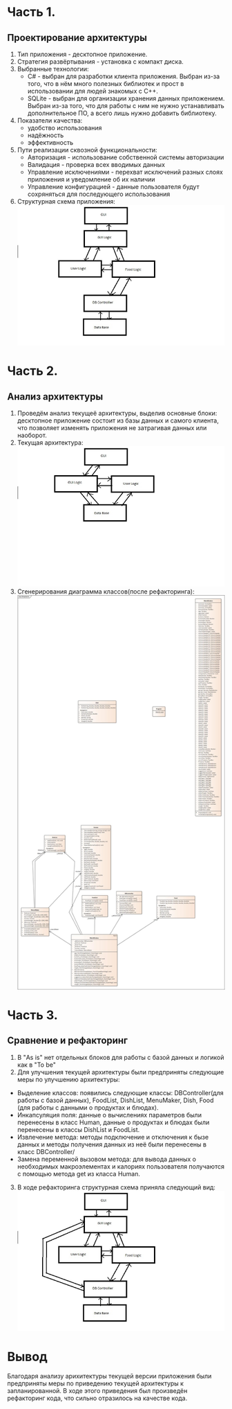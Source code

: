 # Часть 1.
## Проектирование архитектуры
1. Тип приложения - десктопное приложение.
2. Стратегия развёртывания - установка с компакт диска.
3. Выбранные технологии:
    * C# - выбран для разработки клиента приложения. Выбран из-за того, что в нём много полезных библиотек и прост в использовании для людей знакомых с C++.
    * SQLite - выбран для организации хранения данных приложением. Выбран из-за того, что для работы с ним не нужно устанавливать дополнительное ПО, а всего лишь нужно добавить библиотеку.
4. Показатели качества:
    * удобство использования
    * надёжность
    * эффективность
5. Пути реализации сквозной функциональности:
    * Авторизация - использование собственной системы авторизации
    * Валидация - проверка всех вводимых данных
    * Управление исключениями - перехват исключений разных слоях приложения и уведомление об их наличии
    * Управление конфигурацией - данные пользователя будут сохряняться для последующего использования  
6. Структурная схема приложения:
    ![](https://github.com/TRTPOteamMoon/Dietpitanie/blob/master/Lab4/Scheme1.jpg)
# Часть 2.
## Анализ архитектуры
1. Проведём анализ текущеё архитектуры, выделив основные блоки: десктопное приложение состоит из базы данных и самого клиента, что позволяет изменять приложения не затрагивая данных или наоборот.
2. Текущая архитектура: 
![](https://github.com/TRTPOteamMoon/Dietpitanie/blob/master/Lab4/Scheme2.jpg)
3. Сгенерирования диаграмма классов(после рефакторинга):
![](https://github.com/TRTPOteamMoon/Dietpitanie/blob/master/Lab4/Dietpitanie.jpg)
# Часть 3.
## Сравнение и рефакторинг
1. В "As is" нет отдельных блоков для работы с базой данных и логикой как в "To be"
2. Для улучшения текущей архитектуры были предприняты следующие меры по улучшению архитектуры:
* Выделение классов: появились следующие классы: DBController(для работы с базой данных), FoodList, DishList, MenuMaker, Dish, Food (для работы с данными о продуктах и блюдах).
* Инкапсуляция поля: данные о вычислениях параметров были перенесены в класс Human, данные о продуктах и блюдах были перенесены в классы DishList и FoodList.
* Извлечение метода: методы подключение и отключения к бызе данных и методы получения данных из неё были перенесены в класс DBController/
* Замена переменной вызовом метода: для вывода данных о необходимых макроэлементах и калориях пользователя получаются с помощью метода get из класса Human.
3. В ходе рефакторинга структурная схема приняла следующий вид:
![](https://github.com/TRTPOteamMoon/Dietpitanie/blob/master/Lab4/Scheme3.jpg)

# Вывод
Благодаря анализу арихитектуры текущей версии приложения были предприняты меры по приведению текущей архитектуры к запланированной. В ходе этого приведения был произведён рефакторинг кода, что сильно отразилось на качестве кода.